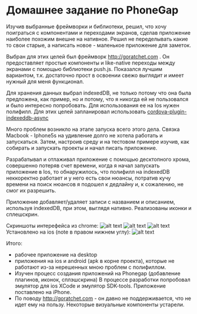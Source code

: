 # Домашнее задание по PhoneGap
Изучив выбранные фреймворки и библиотеки, решил, что хочу поиграться с компонентами и переходами экранов, сделав приложение наиболее похожим внешне на нативное. Решил не переделывать какие то свои старые, а написать новое - маленькое приложение для заметок.

Выбран для этих целей был фреймворк http://goratchet.com . Он предоставляет простые компоненты и like-native переходы между экранами с помощью библиотеки push.js. Показался лучшим вариантом, т.к. достаточно прост в освоении свежо выглядит и имеет нужный для меня функционал.

Для хранения данных выбрал indexedDB, не только потому что она была предложена, как пример, но и потому, что я никогда ей не пользовался и было интересно попробовать. Для использования ее на Ios нужен полифилл. Для этих целей запланировал использовать [cordova-plugin-indexeddb-async]('https://github.com/ABB-Austin/cordova-plugin-indexeddb-async')

Много проблем возникло на этапе запуска всего этого дела. Связка Macbook - Iphone5s на удивление долго не хотела работать и запускаться. Затем, настроив среду и на тестовом примере изучив, как собирать и запускать проекты и начал писать приложение.

Разрабатывал и отлаживал приложение с помощью десктопного хрома, совершенно потеряв счет времени, когда я начал запускать приложение в Ios, то обнаружилось, что полифилл на indexedDB неккоректно работает и у него есть свои нюансы, потратив кучу времени на поиск нюансов я подошел к дедлайну и, к сожалению, не смог их разрешить.

Приложение добавляет/удаляет записи с названием и описанием, используя indexedDB, при этом, выглядя нативно. Реализованы иконки и сплешскрин.

Скриншоты интерефейса из chrome:
![alt text](https://urkass.github.io/task4_phonegap/screenshots/scrn1.png "Screenshot 1")
![alt text](https://urkass.github.io/task4_phonegap/screenshots/scrn2.png "Screenshot 2")
![alt text](https://urkass.github.io/task4_phonegap/screenshots/scrn3.png "Screenshot 3")
Установлено на ios (note в правом нижнем углу):
![alt text](https://urkass.github.io/task4_phonegap/screenshots/scrn4.jpg "Screenshot 4")


Итого:
* рабочее приложение на desktop
* приложения на ios и android (apk в корне проекта), которые не работают из-за нерешенных мною проблем с полифиллом.
* Изучен процесс создания приложений на Phonegap (добавление плагинов, иконок, сплэшскрина) В процессе разработки попробовал эмулятор для ios XCode и эмулятор SDK-tools. Приложение поставлено на iPhone.
* По поводу http://goratchet.com - он давно не поддерживается, что не идет ему на пользу. Некоторые визуальные компоненты устарели.
